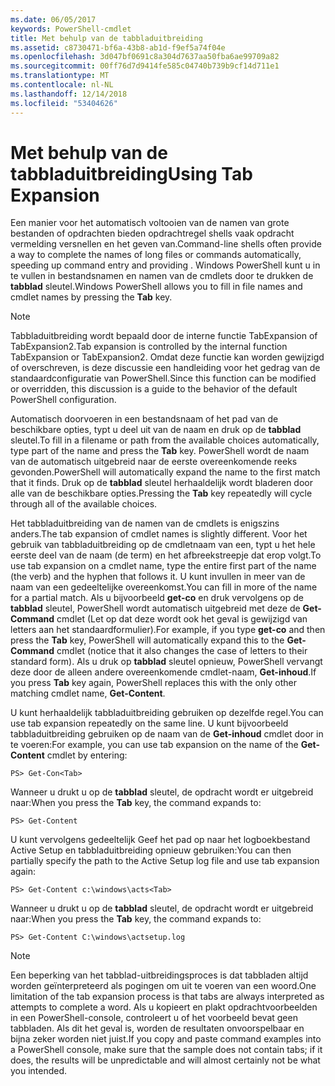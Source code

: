 ```yaml
---
ms.date: 06/05/2017
keywords: PowerShell-cmdlet
title: Met behulp van de tabbladuitbreiding
ms.assetid: c8730471-bf6a-43b8-ab1d-f9ef5a74f04e
ms.openlocfilehash: 3d047bf0691c8a304d7637aa50fba6ae99709a82
ms.sourcegitcommit: 00ff76d7d9414fe585c04740b739b9cf14d711e1
ms.translationtype: MT
ms.contentlocale: nl-NL
ms.lasthandoff: 12/14/2018
ms.locfileid: "53404626"
---
```

# <a name="using-tab-expansion"></a><span data-ttu-id="85343-103">Met behulp van de tabbladuitbreiding</span><span class="sxs-lookup"><span data-stu-id="85343-103">Using Tab Expansion</span></span>

<span data-ttu-id="85343-104">Een manier voor het automatisch voltooien van de namen van grote bestanden of opdrachten bieden opdrachtregel shells vaak opdracht vermelding versnellen en het geven van.</span><span class="sxs-lookup"><span data-stu-id="85343-104">Command-line shells often provide a way to complete the names of long files or commands automatically, speeding up command entry and providing .</span></span> <span data-ttu-id="85343-105">Windows PowerShell kunt u in te vullen in bestandsnamen en namen van de cmdlets door te drukken de **tabblad** sleutel.</span><span class="sxs-lookup"><span data-stu-id="85343-105">Windows PowerShell allows you to fill in file names and cmdlet names by pressing the **Tab** key.</span></span>

> [!NOTE]
> <span data-ttu-id="85343-106">Tabbladuitbreiding wordt bepaald door de interne functie TabExpansion of TabExpansion2.</span><span class="sxs-lookup"><span data-stu-id="85343-106">Tab expansion is controlled by the internal function TabExpansion or TabExpansion2.</span></span> <span data-ttu-id="85343-107">Omdat deze functie kan worden gewijzigd of overschreven, is deze discussie een handleiding voor het gedrag van de standaardconfiguratie van PowerShell.</span><span class="sxs-lookup"><span data-stu-id="85343-107">Since this function can be modified or overridden, this discussion is a guide to the behavior of the default PowerShell configuration.</span></span>

<span data-ttu-id="85343-108">Automatisch doorvoeren in een bestandsnaam of het pad van de beschikbare opties, typt u deel uit van de naam en druk op de **tabblad** sleutel.</span><span class="sxs-lookup"><span data-stu-id="85343-108">To fill in a filename or path from the available choices automatically, type part of the name and press the **Tab** key.</span></span> <span data-ttu-id="85343-109">PowerShell wordt de naam van de automatisch uitgebreid naar de eerste overeenkomende reeks gevonden.</span><span class="sxs-lookup"><span data-stu-id="85343-109">PowerShell will automatically expand the name to the first match that it finds.</span></span> <span data-ttu-id="85343-110">Druk op de **tabblad** sleutel herhaaldelijk wordt bladeren door alle van de beschikbare opties.</span><span class="sxs-lookup"><span data-stu-id="85343-110">Pressing the **Tab** key repeatedly will cycle through all of the available choices.</span></span>

<span data-ttu-id="85343-111">Het tabbladuitbreiding van de namen van de cmdlets is enigszins anders.</span><span class="sxs-lookup"><span data-stu-id="85343-111">The tab expansion of cmdlet names is slightly different.</span></span> <span data-ttu-id="85343-112">Voor het gebruik van tabbladuitbreiding op de cmdletnaam van een, typt u het hele eerste deel van de naam (de term) en het afbreekstreepje dat erop volgt.</span><span class="sxs-lookup"><span data-stu-id="85343-112">To use tab expansion on a cmdlet name, type the entire first part of the name (the verb) and the hyphen that follows it.</span></span> <span data-ttu-id="85343-113">U kunt invullen in meer van de naam van een gedeeltelijke overeenkomst.</span><span class="sxs-lookup"><span data-stu-id="85343-113">You can fill in more of the name for a partial match.</span></span> <span data-ttu-id="85343-114">Als u bijvoorbeeld **get-co** en druk vervolgens op de **tabblad** sleutel, PowerShell wordt automatisch uitgebreid met deze de **Get-Command** cmdlet (Let op dat deze wordt ook het geval is gewijzigd van letters aan het standaardformulier).</span><span class="sxs-lookup"><span data-stu-id="85343-114">For example, if you type **get-co** and then press the **Tab** key, PowerShell will automatically expand this to the **Get-Command** cmdlet (notice that it also changes the case of letters to their standard form).</span></span> <span data-ttu-id="85343-115">Als u druk op **tabblad** sleutel opnieuw, PowerShell vervangt deze door de alleen andere overeenkomende cmdlet-naam, **Get-inhoud**.</span><span class="sxs-lookup"><span data-stu-id="85343-115">If you press **Tab** key again, PowerShell replaces this with the only other matching cmdlet name, **Get-Content**.</span></span>

<span data-ttu-id="85343-116">U kunt herhaaldelijk tabbladuitbreiding gebruiken op dezelfde regel.</span><span class="sxs-lookup"><span data-stu-id="85343-116">You can use tab expansion repeatedly on the same line.</span></span> <span data-ttu-id="85343-117">U kunt bijvoorbeeld tabbladuitbreiding gebruiken op de naam van de **Get-inhoud** cmdlet door in te voeren:</span><span class="sxs-lookup"><span data-stu-id="85343-117">For example, you can use tab expansion on the name of the **Get-Content** cmdlet by entering:</span></span>

```
PS> Get-Con<Tab>
```

<span data-ttu-id="85343-118">Wanneer u drukt u op de **tabblad** sleutel, de opdracht wordt er uitgebreid naar:</span><span class="sxs-lookup"><span data-stu-id="85343-118">When you press the **Tab** key, the command expands to:</span></span>

```
PS> Get-Content
```

<span data-ttu-id="85343-119">U kunt vervolgens gedeeltelijk Geef het pad op naar het logboekbestand Active Setup en tabbladuitbreiding opnieuw gebruiken:</span><span class="sxs-lookup"><span data-stu-id="85343-119">You can then partially specify the path to the Active Setup log file and use tab expansion again:</span></span>

```
PS> Get-Content c:\windows\acts<Tab>
```

<span data-ttu-id="85343-120">Wanneer u drukt u op de **tabblad** sleutel, de opdracht wordt er uitgebreid naar:</span><span class="sxs-lookup"><span data-stu-id="85343-120">When you press the **Tab** key, the command expands to:</span></span>

```
PS> Get-Content C:\windows\actsetup.log
```

> [!NOTE]
> <span data-ttu-id="85343-121">Een beperking van het tabblad-uitbreidingsproces is dat tabbladen altijd worden geïnterpreteerd als pogingen om uit te voeren van een woord.</span><span class="sxs-lookup"><span data-stu-id="85343-121">One limitation of the tab expansion process is that tabs are always interpreted as attempts to complete a word.</span></span> <span data-ttu-id="85343-122">Als u kopieert en plakt opdrachtvoorbeelden in een PowerShell-console, controleert u of het voorbeeld bevat geen tabbladen. Als dit het geval is, worden de resultaten onvoorspelbaar en bijna zeker worden niet juist.</span><span class="sxs-lookup"><span data-stu-id="85343-122">If you copy and paste command examples into a PowerShell console, make sure that the sample does not contain tabs; if it does, the results will be unpredictable and will almost certainly not be what you intended.</span></span>